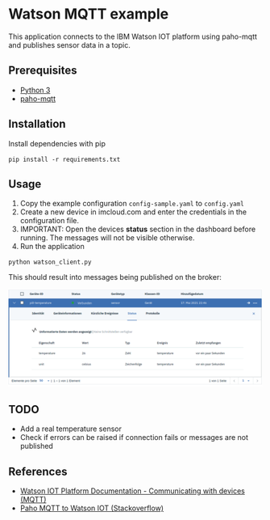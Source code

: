 # Watson MQTT example

This application connects to the IBM Watson IOT platform using paho-mqtt
and publishes sensor data in a topic.

## Prerequisites

- [Python 3](https://www.python.org)
- [paho-mqtt](https://github.com/eclipse/paho.mqtt.python)

## Installation

Install dependencies with pip

```shell
pip install -r requirements.txt
```

## Usage

1. Copy the example configuration `config-sample.yaml` to `config.yaml`
1. Create a new device in imcloud.com and enter the credentials in the configuration
   file.
1. IMPORTANT: Open the devices **status** section in the dashboard before running.
   The messages will not be visible otherwise.
1. Run the application

```shell
python watson_client.py
```

This should result into messages being published on the broker:

![Payload published to the status topic](img/sending_data.png)

## TODO

- Add a real temperature sensor
- Check if errors can be raised if connection fails or messages are not published

## References

- [Watson IOT Platform Documentation - Communicating with devices (MQTT)](https://www.ibm.com/docs/en/watson-iot-platform?topic=devices-communicating-mqtt)
- [Paho MQTT to Watson IOT (Stackoverflow)](https://stackoverflow.com/questions/46664862/python-paho-mqtt-og-ibm-watson-iot)
